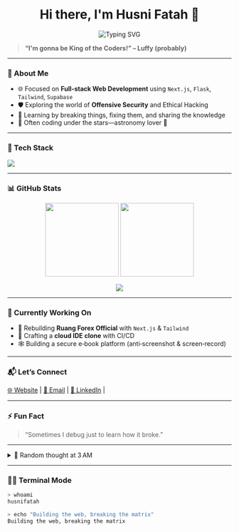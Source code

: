 <!-- ────────────────────────────────────────────  HEADER ──────────────────────────────────────────── -->

<h1 align="center">Hi there, I'm Husni Fatah 👋</h1>

<p align="center">
  <img src="https://readme-typing-svg.herokuapp.com?font=Fira+Code&size=22&duration=2000&pause=1000&color=00FFAA&center=true&vCenter=true&width=435&lines=Web+Developer+%F0%9F%96%A5;Security+Learner+%F0%9F%95%B5%EF%B8%8F;Curious+Mind+%F0%9F%94%8D"
       alt="Typing SVG" />
</p>

> **“I'm gonna be King of the Coders!” – Luffy (probably)**

---

### 🚀 About Me
- 🌐 Focused on **Full‑stack Web Development** using `Next.js`, `Flask`, `Tailwind`, `Supabase`
- 🛡️ Exploring the world of **Offensive Security** and Ethical Hacking
- 🧠 Learning by breaking things, fixing them, and sharing the knowledge
- 🌙 Often coding under the stars—astronomy lover 🌌

---

### 🧰 Tech Stack
<p>
  <img src="https://skillicons.dev/icons?i=nextjs,react,vue,nuxt,nest,svelte,vite,express,tailwind,js,ts,python,flask,django,go,php,laravel,swift,cloudflare,supabase,sqlite,mysql,postgresql,mongodb,git,linux,kali,bash,vscode,vscodium" />
</p>

---

### 📊 GitHub Stats
<p align="center">
  <img src="https://github-readme-stats.vercel.app/api?username=husnifatah&show_icons=true&theme=radical" height="165" />
  <img src="https://streak-stats.demolab.com?user=husnifatah&theme=radical" height="165" />
</p>

<p align="center">
  <img src="https://github-profile-trophy.vercel.app/?username=husnifatah&theme=radical&no-frame=true&column=4" />
</p>

---

### 🔭 Currently Working On
- 🚧 Rebuilding **Ruang Forex Official** with `Next.js` & `Tailwind`
- 🧪 Crafting a **cloud IDE clone** with CI/CD
- 🕸️ Building a secure e‑book platform (anti‑screenshot & screen‑record)

---

### 📬 Let’s Connect
<p>
  <a href="https://husnifatah.vercel.app" target="_blank">🌐 Website</a> |
  <a href="mailto:husnifatah0@gmail.com" target="_blank">📧 Email</a> |
  <a href="https://linkedin.com/in/husni-fatah-7b3b13262" target="_blank">🔗 LinkedIn</a> |
</p>

---

### ⚡ Fun Fact
> “Sometimes I debug just to learn how it broke.”

---

<details>
  <summary>🧠 Random thought at 3 AM</summary>
  <blockquote>
    <em>“Imagine if <strong>console.log()</strong> charged you per use... how broke would you be?”</em>
  </blockquote>
</details>

---

### 🧑‍💻 Terminal Mode
```bash
> whoami
husnifatah

> echo "Building the web, breaking the matrix"
Building the web, breaking the matrix
